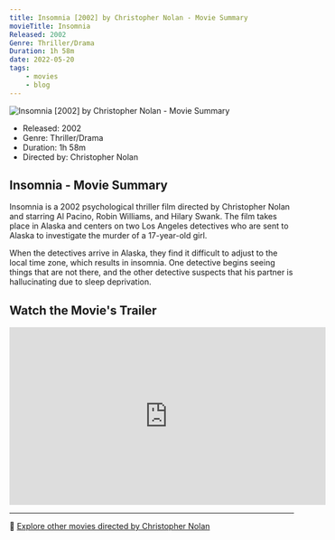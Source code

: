 ```yaml
---
title: Insomnia [2002] by Christopher Nolan - Movie Summary
movieTitle: Insomnia
Released: 2002
Genre: Thriller/Drama
Duration: 1h 58m
date: 2022-05-20
tags:
    - movies
    - blog
---
```


![Insomnia [2002] by Christopher Nolan - Movie Summary](/images/movie-insomnia.jpg)

- Released: 2002
- Genre: Thriller/Drama
- Duration: 1h 58m
- Directed by: Christopher Nolan

## Insomnia - Movie Summary

Insomnia is a 2002 psychological thriller film directed by Christopher Nolan and starring Al Pacino, Robin Williams, and Hilary Swank. The film takes place in Alaska and centers on two Los Angeles detectives who are sent to Alaska to investigate the murder of a 17-year-old girl.

When the detectives arrive in Alaska, they find it difficult to adjust to the local time zone, which results in insomnia. One detective begins seeing things that are not there, and the other detective suspects that his partner is hallucinating due to sleep deprivation.

## Watch the Movie's Trailer

<iframe width="560" height="315" src="https://www.youtube-nocookie.com/embed/emIHzg4VH8A" title="YouTube video player" frameborder="0" allow="accelerometer; autoplay; clipboard-write; encrypted-media; gyroscope; picture-in-picture" allowfullscreen></iframe>

---

🍿 [Explore other movies directed by Christopher Nolan](/)